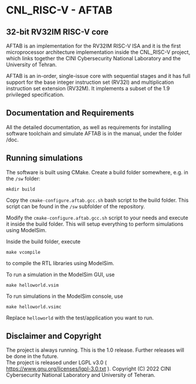 # CNL_RISC-V - AFTAB
## 32-bit RV32IM RISC-V core 

AFTAB is an implementation for the RV32IM RISC-V ISA and it is the first microprocessor 
architecture implementation inside the CNL_RISC-V project, which links together the 
CINI Cybersecurity National Laboratory and the University of Tehran.

AFTAB is an in-order, single-issue core with sequential stages and it has
full support for the base integer instruction set (RV32I) and multiplication instruction set
extension (RV32M). 
It implements a subset of the 1.9 privileged specification.

## Documentation and Requirements

All the detailed documentation, as well as requirements for installing software toolchain and 
simulate AFTAB is in the manual, under the folder /doc.

## Running simulations

The software is built using CMake.
Create a build folder somewhere, e.g. in the `/sw` folder:

    mkdir build

Copy the `cmake-configure.aftab.gcc.sh` bash script to the build folder.
This script can be found in the `/sw` subfolder of the repository.

Modify the `cmake-configure.aftab.gcc.sh` script to your needs and execute it inside the build folder.
This will setup everything to perform simulations using ModelSim.

Inside the build folder, execute

    make vcompile

to compile the RTL libraries using ModelSim.

To run a simulation in the ModelSim GUI, use

    make helloworld.vsim

To run simulations in the ModelSim console, use

    make helloworld.vsimc

Replace `helloworld` with the test/application you want to run.

## Disclaimer and Copyright

The project is always running. This is the 1.0 release. Further releases will be done in the future.  
The project is released under LGPL v3.0 ( https://www.gnu.org/licenses/lgpl-3.0.txt ).
Copyright (C) 2022 CINI Cybersecurity National Laboratory and University of Teheran.